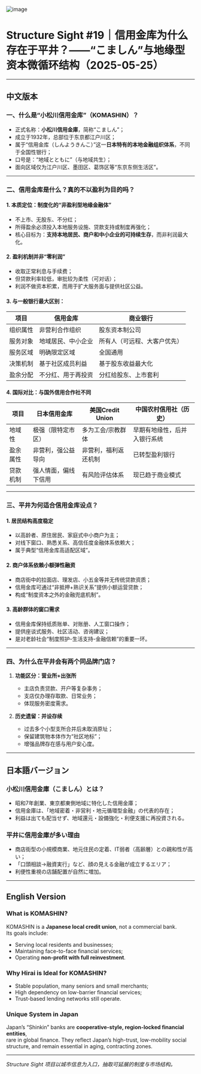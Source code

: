 
![image](https://github.com/user-attachments/assets/3294e77b-b678-4983-9853-d8a32458c930)
# Structure Sight #19｜信用金库为什么存在于平井？——“こましん”与地缘型资本微循环结构（2025-05-25）

---

## 中文版本

### 一、什么是“小松川信用金库”（KOMASHIN）？

- 正式名称：**小松川信用金庫**，简称“こましん”；
- 成立于1932年，总部位于东京都江户川区；
- 属于“信用金库（しんようきんこ）”这一**日本特有的本地金融组织体系**，不同于全国性银行；
- 口号是：“地域とともに”（与地域共生）；
- 面向区域仅为江户川区、墨田区、葛饰区等“东京东侧生活区”。

---

### 二、信用金库是什么？真的不以盈利为目的吗？

#### 1. 本质定位：**制度化的“非盈利型地缘金融体”**
- 不上市、无股东、不分红；
- 所得盈余必须投入本地服务设施、贷款支持或制度再强化；
- 核心目标为：**支持本地居民、商户和中小企业的可持续生存**，而非利润最大化。

#### 2. 盈利机制并非“零利润”
- 收取正常利息与手续费；
- 但贷款利率较低，审批较为柔性（可对话）；
- 利润不做资本积累，而用于扩大服务面与提供社区公益。

#### 3. 与一般银行最大区别：
| 项目             | 信用金库                   | 商业银行                     |
|------------------|----------------------------|------------------------------|
| 组织属性         | 非营利合作组织              | 股东资本制公司               |
| 服务对象         | 地域居民、中小企业          | 所有人（可远程、大客户优先） |
| 服务区域         | 明确限定区域                | 全国通用                     |
| 决策机制         | 基于社区成员利益            | 基于股东收益最大化           |
| 盈余分配         | 不分红、用于再投资           | 分红给股东、上市套利         |

#### 4. 国际对比：与国外信用合作社不同
| 项目             | 日本信用金库         | 美国Credit Union      | 中国农村信用社（历史） |
|------------------|----------------------|------------------------|-------------------------|
| 地域性           | 极强（限特定市区）   | 多为工会/宗教群体     | 早期有地缘性，后并入银行系统 |
| 盈余属性         | 非营利，强公益导向    | 非营利，福利返还机制   | 已转型盈利银行             |
| 贷款机制         | 强人情面，偏线下信用  | 有风险评估体系         | 现已趋于商业模式           |

---

### 三、平井为何适合信用金库设点？

#### 1. 居民结构高度稳定
- 以高龄者、原住居民、家庭式中小商户为主；
- 对线下窗口、熟悉关系、高信任度金融体系依赖大；
- 属于典型“信用金库高适配区域”。

#### 2. 商户体系依赖小额弹性融资
- 商店街中的拉面店、理发店、小五金等并无传统贷款资质；
- 信用金库可通过“非抵押+熟识关系”提供小额运营贷款；
- 构成“制度资本之外的金融兜底机制”。

#### 3. 高龄群体的窗口需求
- 信用金库保持纸质账单、对账册、人工窗口操作；
- 提供座谈式服务、社区活动、咨询建议；
- 是对老龄社会“制度照护-生活支持-金融信赖”的重要一环。

---

### 四、为什么在平井会有两个同品牌门店？

1. **功能区分：营业所+出张所**
   - 主店负责贷款、开户等复杂事务；
   - 支店仅办理存取款、日常业务；
   - 体现服务密度需求。

2. **历史遗留：并设存续**
   - 过去多个小型支所合并后未取消原址；
   - 保留建筑物本体作为“社区地标”；
   - 增强品牌存在感与用户安心度。

---

## 日本語バージョン

### 小松川信用金庫（こましん）とは？

- 昭和7年創業、東京都東側地域に特化した信用金庫；
- 信用金庫は、「地域密着・非営利・地元循環型金融」の代表的存在；
- 利益は出ても配当せず、地域還元・設備強化・利便支援に再投資される。

### 平井に信用金庫が多い理由

- 商店街型の小規模商業、地元住民の定着、IT弱者（高齢層）との親和性が高い；
- 「口頭相談→融資実行」など、顔の見える金融が成立するエリア；
- 利便性重視の店舗配置が自然に増加。

---

## English Version

### What is KOMASHIN?

KOMASHIN is a **Japanese local credit union**, not a commercial bank.  
Its goals include:
- Serving local residents and businesses;
- Maintaining face-to-face financial services;
- Operating **non-profit with full reinvestment**.

### Why Hirai is Ideal for KOMASHIN?

- Stable population, many seniors and small merchants;
- High dependency on low-barrier financial services;
- Trust-based lending networks still operate.

### Unique System in Japan

Japan’s “Shinkin” banks are **cooperative-style, region-locked financial entities**,  
rare in global finance. They reflect Japan’s high-trust, low-mobility social structure, and remain essential in aging, contracting zones.

---

*Structure Sight 项目以城市信息为入口，抽取可延展的制度与市场结构。*

